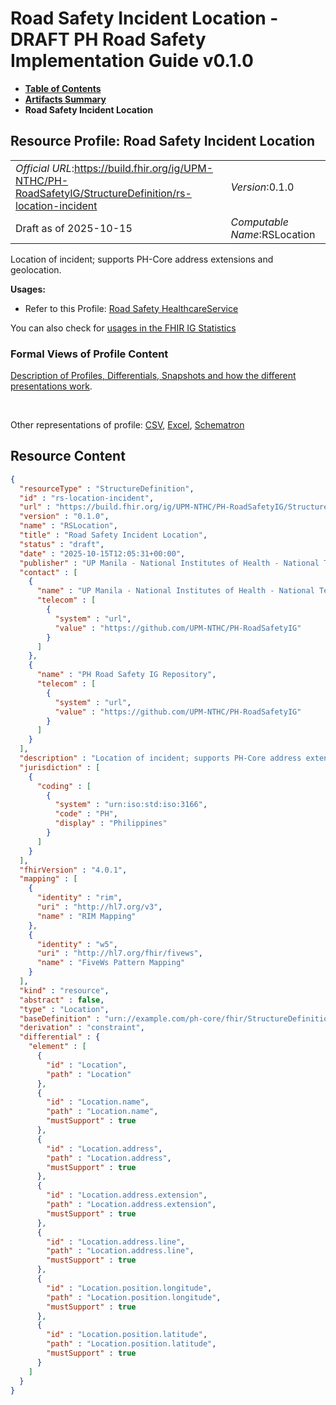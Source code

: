# Road Safety Incident Location - DRAFT PH Road Safety Implementation Guide v0.1.0

* [**Table of Contents**](toc.md)
* [**Artifacts Summary**](artifacts.md)
* **Road Safety Incident Location**

## Resource Profile: Road Safety Incident Location 

| | |
| :--- | :--- |
| *Official URL*:https://build.fhir.org/ig/UPM-NTHC/PH-RoadSafetyIG/StructureDefinition/rs-location-incident | *Version*:0.1.0 |
| Draft as of 2025-10-15 | *Computable Name*:RSLocation |

 
Location of incident; supports PH-Core address extensions and geolocation. 

**Usages:**

* Refer to this Profile: [Road Safety HealthcareService](StructureDefinition-rs-healthcare-service.md)

You can also check for [usages in the FHIR IG Statistics](https://packages2.fhir.org/xig/example.fhir.ph.roadsafety|current/StructureDefinition/rs-location-incident)

### Formal Views of Profile Content

 [Description of Profiles, Differentials, Snapshots and how the different presentations work](http://build.fhir.org/ig/FHIR/ig-guidance/readingIgs.html#structure-definitions). 

 

Other representations of profile: [CSV](StructureDefinition-rs-location-incident.csv), [Excel](StructureDefinition-rs-location-incident.xlsx), [Schematron](StructureDefinition-rs-location-incident.sch) 



## Resource Content

```json
{
  "resourceType" : "StructureDefinition",
  "id" : "rs-location-incident",
  "url" : "https://build.fhir.org/ig/UPM-NTHC/PH-RoadSafetyIG/StructureDefinition/rs-location-incident",
  "version" : "0.1.0",
  "name" : "RSLocation",
  "title" : "Road Safety Incident Location",
  "status" : "draft",
  "date" : "2025-10-15T12:05:31+00:00",
  "publisher" : "UP Manila - National Institutes of Health - National Telehealth Center",
  "contact" : [
    {
      "name" : "UP Manila - National Institutes of Health - National Telehealth Center",
      "telecom" : [
        {
          "system" : "url",
          "value" : "https://github.com/UPM-NTHC/PH-RoadSafetyIG"
        }
      ]
    },
    {
      "name" : "PH Road Safety IG Repository",
      "telecom" : [
        {
          "system" : "url",
          "value" : "https://github.com/UPM-NTHC/PH-RoadSafetyIG"
        }
      ]
    }
  ],
  "description" : "Location of incident; supports PH-Core address extensions and geolocation.",
  "jurisdiction" : [
    {
      "coding" : [
        {
          "system" : "urn:iso:std:iso:3166",
          "code" : "PH",
          "display" : "Philippines"
        }
      ]
    }
  ],
  "fhirVersion" : "4.0.1",
  "mapping" : [
    {
      "identity" : "rim",
      "uri" : "http://hl7.org/v3",
      "name" : "RIM Mapping"
    },
    {
      "identity" : "w5",
      "uri" : "http://hl7.org/fhir/fivews",
      "name" : "FiveWs Pattern Mapping"
    }
  ],
  "kind" : "resource",
  "abstract" : false,
  "type" : "Location",
  "baseDefinition" : "urn://example.com/ph-core/fhir/StructureDefinition/ph-core-location",
  "derivation" : "constraint",
  "differential" : {
    "element" : [
      {
        "id" : "Location",
        "path" : "Location"
      },
      {
        "id" : "Location.name",
        "path" : "Location.name",
        "mustSupport" : true
      },
      {
        "id" : "Location.address",
        "path" : "Location.address",
        "mustSupport" : true
      },
      {
        "id" : "Location.address.extension",
        "path" : "Location.address.extension",
        "mustSupport" : true
      },
      {
        "id" : "Location.address.line",
        "path" : "Location.address.line",
        "mustSupport" : true
      },
      {
        "id" : "Location.position.longitude",
        "path" : "Location.position.longitude",
        "mustSupport" : true
      },
      {
        "id" : "Location.position.latitude",
        "path" : "Location.position.latitude",
        "mustSupport" : true
      }
    ]
  }
}

```
